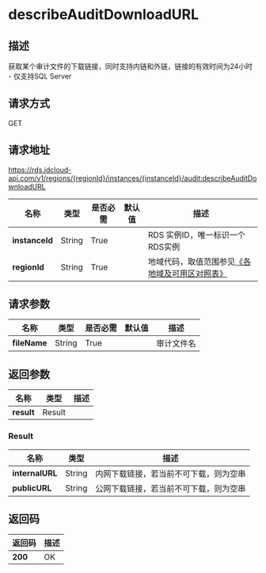# describeAuditDownloadURL


## 描述
获取某个审计文件的下载链接，同时支持内链和外链，链接的有效时间为24小时<br>- 仅支持SQL Server

## 请求方式
GET

## 请求地址
https://rds.jdcloud-api.com/v1/regions/{regionId}/instances/{instanceId}/audit:describeAuditDownloadURL

|名称|类型|是否必需|默认值|描述|
|---|---|---|---|---|
|**instanceId**|String|True| |RDS 实例ID，唯一标识一个RDS实例|
|**regionId**|String|True| |地域代码，取值范围参见[《各地域及可用区对照表》](../Enum-Definitions/Regions-AZ.md)|

## 请求参数
|名称|类型|是否必需|默认值|描述|
|---|---|---|---|---|
|**fileName**|String|True| |审计文件名|


## 返回参数
|名称|类型|描述|
|---|---|---|
|**result**|Result| |

### Result
|名称|类型|描述|
|---|---|---|
|**internalURL**|String|内网下载链接，若当前不可下载，则为空串|
|**publicURL**|String|公网下载链接，若当前不可下载，则为空串|

## 返回码
|返回码|描述|
|---|---|
|**200**|OK|
